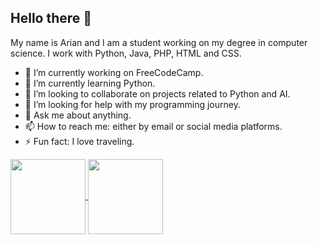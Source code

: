 ## Hello there 👋

My name is Arian and I am a student working on my degree in computer science. I work with Python, Java, PHP, HTML and CSS. 

- 🔭 I’m currently working on FreeCodeCamp.
- 🌱 I’m currently learning Python.
- 👯 I’m looking to collaborate on projects related to Python and AI.
- 🤔 I’m looking for help with my programming journey.
- 💬 Ask me about anything.
- 📫 How to reach me: either by email or social media platforms.
- ⚡ Fun fact: I love traveling.
<a href="https://github.com/ariandk/convoychat">
  <img height=120 align="center" src="https://github-readme-stats.vercel.app/api/top-langs?username=ariandk&layout=compact&langs_count=8&card_width=320" />
</a>
<a href="https://github.com/ariandk/github-readme-stats">
  <img height=120 align="center" src="https://github-readme-stats.vercel.app/api?username=ariandk" />
</a>
<!--
**ArianDK/ArianDK** is a ✨ _special_ ✨ repository because its `README.md` (this file) appears on your GitHub profile.
